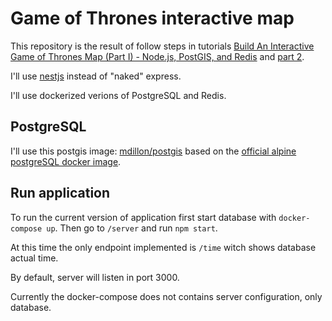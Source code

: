 # Game of Thrones interactive map

This repository is the result of follow steps in tutorials [Build An Interactive Game of Thrones Map (Part I) - Node.js, PostGIS, and Redis](https://blog.patricktriest.com/game-of-thrones-map-node-postgres-redis/) and [part 2](https://blog.patricktriest.com/game-of-thrones-leaflet-webpack/).

I'll use [nestjs](http://nestjs.com/) instead of "naked" express. 

I'll use dockerized verions of PostgreSQL and Redis.

## PostgreSQL

I'll use this postgis image: [mdillon/postgis](https://hub.docker.com/r/mdillon/postgis/) based on the [official alpine postgreSQL docker image](https://hub.docker.com/_/postgres/).

## Run application
To run the current version of application first start database with `docker-compose up`. 
Then go to `/server` and run `npm start`.

At this time the only endpoint implemented is `/time` witch shows database actual time.

By default, server will listen in port 3000.

Currently the docker-compose does not contains server configuration, only database.
